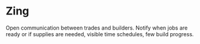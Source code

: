 # Zing
Open communication between trades and builders. Notify when jobs are ready or if supplies are needed, visible time schedules, few build progress.
